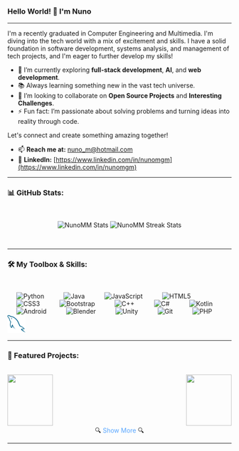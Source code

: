 ### Hello World! 👋 I'm Nuno
---

I'm a recently graduated in Computer Engineering and Multimedia. I'm diving into the tech world with a mix of excitement and skills. I have a solid foundation in software development, systems analysis, and management of tech projects, and I'm eager to further develop my skills!

- 🌱 I’m currently exploring **full-stack development**, **AI**, and **web development**.
- 📚 Always learning something new in the vast tech universe.
- 👯 I’m looking to collaborate on **Open Source Projects** and **Interesting Challenges**.
- ⚡ Fun fact: I’m passionate about solving problems and turning ideas into reality through code.

Let's connect and create something amazing together!
- 📫 **Reach me at:** [nuno_m@hotmail.com](mailto:nuno_m@hotmail.com)
- 💼 **LinkedIn:** [https://www.linkedin.com/in/nunomgm](https://www.linkedin.com/in/nunomgm)
---

### 📊 GitHub Stats:

<br>
<p align="center">
  <img src="https://github-readme-stats.vercel.app/api?username=NunoMM&show_icons=true&theme=dark&title_color=79ff97&icon_color=79ff97" alt="NunoMM Stats" />
  <img src="https://github-readme-streak-stats.herokuapp.com/?user=NunoMM&theme=dark&title_color=79ff97&currStreakNum=ff6d00&sideLabels=039be5&ring=ffc107" alt="NunoMM Streak Stats" />
</p>
<br>

---

### 🛠️ My Toolbox & Skills:

<br>
<p align="left">
  <img src="https://img.icons8.com/color/48/000000/python--v1.png" alt="Python" width="45" height="45" style="margin: 0 20px;" />
  <img src="https://img.icons8.com/color/48/000000/java-coffee-cup-logo--v1.png" alt="Java" width="45" height="45" style="margin: 0 20px;" />
  <img src="https://img.icons8.com/color/48/000000/javascript--v1.png" alt="JavaScript" width="45" height="45" style="margin: 0 20px;" />
  <img src="https://img.icons8.com/color/48/000000/html-5--v1.png" alt="HTML5" width="45" height="45" style="margin: 0 20px;" />
  <img src="https://img.icons8.com/color/48/000000/css3.png" alt="CSS3" width="45" height="45" style="margin: 0 20px;" />
  <img src="https://img.icons8.com/color/48/000000/bootstrap.png" alt="Bootstrap" width="45" height="45" style="margin: 0 20px;" />
  <img src="https://img.icons8.com/color/48/000000/c-plus-plus-logo.png" alt="C++" width="45" height="45" style="margin: 0 20px;" />
  <img src="https://img.icons8.com/color/48/000000/c-sharp-logo.png" alt="C#" width="45" height="45" style="margin: 0 20px;" />
  <img src="https://img.icons8.com/color/48/000000/kotlin.png" alt="Kotlin" width="45" height="45" style="margin: 0 20px;" />
  <img src="https://img.icons8.com/color/48/000000/android-os.png" alt="Android" width="45" height="45" style="margin: 0 20px;" />
  <img src="https://img.icons8.com/color/48/000000/blender-3d.png" alt="Blender" width="45" height="45" style="margin: 0 20px;" />
  <img src="https://img.icons8.com/color/48/000000/unity.png" alt="Unity" width="45" height="45" style="margin: 0 20px;" />
  <img src="https://img.icons8.com/color/48/000000/git.png" alt="Git" width="45" height="45" style="margin: 0 20px;" />
  <img src="https://img.icons8.com/color/48/000000/php.png" alt="PHP" width="45" height="45" style="margin: 0 20px;" />
  <img src="https://raw.githubusercontent.com/devicons/devicon/master/icons/mysql/mysql-original.svg" alt="mysql" width="40" height="40"/>
</p>

---

### 🚀 Featured Projects:

<br>
<div width="100%" align="center">
  <a align="left" href="https://github.com/NunoMM/Repository1" title="Repository1"><img align="left" width="45%" height="115" src="https://github-readme-stats.vercel.app/api/pin/?username=NunoMM&repo=Algorithms&theme=react&border_color=61dafb&border_radius=10"></a>
  <a align="right" href="https://github.com/NunoMM/Repository2" title="Repository2"><img align="right" width="45%" height="115" src="https://github-readme-stats.vercel.app/api/pin/?username=NunoMM&repo=DataStructures&theme=react&border_color=61dafb&border_radius=10"></a>
</div>
<br/><br/><br/><br/><br/><br/>

<p align="center">
  🔍 <a href="https://github.com/NunoMM?tab=repositories" style="text-decoration: none; color: #58A6FF;">Show More</a> 🔍
</p>

---


